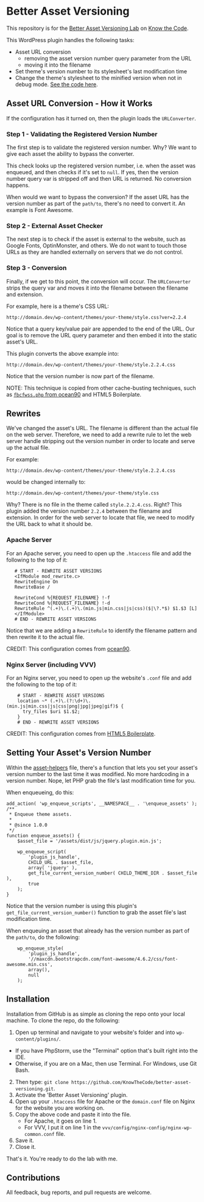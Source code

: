 # Better Asset Versioning

This repository is for the [Better Asset Versioning Lab](https://knowthecode.io/labs/better-asset-versioning) on [Know the Code](https://KnowTheCode.io).

This WordPress plugin handles the following tasks:
 
- Asset URL conversion 
    - removing the asset version number query parameter from the URL
    - moving it into the filename
- Set theme's version number to its stylesheet's last modification time
- Change the theme's stylesheet to the minified version when not in debug mode. [See the code here](https://github.com/KnowTheCode/better-asset-versioning/blob/master/src/Support/asset-helpers.php#L14).    
 
## Asset URL Conversion - How it Works

If the configuration has it turned on, then the plugin loads the `URLConverter`.

### Step 1 - Validating the Registered Version Number
The first step is to validate the registered version number.  Why? We want to give each asset the ability to bypass the converter. 

This check looks up the registered version number, i.e. when the asset was enqueued, and then checks if it's set to `null`. If yes, then the version number query var is stripped off and then URL is returned.  No conversion happens. 

When would we want to bypass the conversion? If the asset URL has the version number as part of the `path/to`, there's no need to convert it. An example is Font Awesome.

### Step 2 - External Asset Checker

The next step is to check if the asset is external to the website, such as Google Fonts, OptinMonster, and others.  We do not want to touch those URLs as they are handled externally on servers that we do not control.
 
### Step 3 - Conversion

Finally, if we get to this point, the conversion will occur.  The `URLConverter` strips the query var and moves it into the filename between the filename and extension.

For example, here is a theme's CSS URL:

`http://domain.dev/wp-content/themes/your-theme/style.css?ver=2.2.4`

Notice that a query key/value pair are appended to the end of the URL.  Our goal is to remove the URL query parameter and then embed it into the static asset's URL.

This plugin converts the above example into:

`http://domain.dev/wp-content/themes/your-theme/style.2.2.4.css`

Notice that the version number is now part of the filename.

NOTE:  This technique is copied from other cache-busting techniques, such as [`fbcfwss.php` from ocean90](https://gist.github.com/ocean90/1966227) and HTML5 Boilerplate.

## Rewrites

We've changed the asset's URL.  The filename is different than the actual file on the web server.  Therefore, we need to add a rewrite rule to let the web server handle stripping out the version number in order to locate and serve up the actual file.

For example:

`http://domain.dev/wp-content/themes/your-theme/style.2.2.4.css`

would be changed internally to:

`http://domain.dev/wp-content/themes/your-theme/style.css`

Why? There is no file in the theme called `style.2.2.4.css`. Right? This plugin added the version number `2.2.4` between the filename and extension.  In order for the web server to locate that file, we need to modify the URL back to what it should be.

### Apache Server

For an Apache server, you need to open up the `.htaccess` file and add the following to the top of it:

```
   # START - REWRITE ASSET VERSIONS
   <IfModule mod_rewrite.c>
   RewriteEngine On
   RewriteBase /
   
   RewriteCond %{REQUEST_FILENAME} !-f
   RewriteCond %{REQUEST_FILENAME} !-d
   RewriteRule ^(.+)\.(.+)\.(min.js|min.css|js|css)($|\?.*$) $1.$3 [L]
   </IfModule>
   # END - REWRITE ASSET VERSIONS
```

Notice that we are adding a `RewriteRule` to identify the filename pattern and then rewrite it to the actual file.

CREDIT: This configuration comes from [ocean90](https://gist.github.com/ocean90/1966227).


### Nginx Server (including VVV)

For an Nginx server, you need to open up the website's `.conf` file and add the following to the top of it:

```
    # START - REWRITE ASSET VERSIONS
    location ~* (.+)\.(?:\d+)\.(min.js|min.css|js|css|png|jpg|jpeg|gif)$ {
      try_files $uri $1.$2;
    }
    # END - REWRITE ASSET VERSIONS
```

CREDIT: This configuration comes from [HTML5 Boilerplate](https://github.com/h5bp/server-configs-nginx/blob/master/h5bp/location/cache-busting.conf).

## Setting Your Asset's Version Number

Within the [asset-helpers](https://github.com/KnowTheCode/better-asset-versioning/blob/master/src/Support/asset-helpers.php#L38) file, there's a function that lets you set your asset's version number to the last time it was modified.  No more hardcoding in a version number. Nope, let PHP grab the file's last modification time for you.
 
When enqueueing, do this:  

```
add_action( 'wp_enqueue_scripts', __NAMESPACE__ . '\enqueue_assets' );
/**
 * Enqueue theme assets.
 *
 * @since 1.0.0
 */
function enqueue_assets() {
	$asset_file = '/assets/dist/js/jquery.plugin.min.js';
	
	wp_enqueue_script(
		'plugin_js_handle',
		CHILD_URL . $asset_file,
		array( 'jquery' ),
		get_file_current_version_number( CHILD_THEME_DIR . $asset_file ),
		true
	);
}
```

Notice that the version number is using this plugin's `get_file_current_version_number()` function to grab the asset file's last modification time. 

When enqueuing an asset that already has the version number as part of the `path/to`, do the following:

```
	wp_enqueue_style(
		'plugin_js_handle',
		'//maxcdn.bootstrapcdn.com/font-awesome/4.6.2/css/font-awesome.min.css',
		array(),
		null
	);
```

## Installation

Installation from GitHub is as simple as cloning the repo onto your local machine.  To clone the repo, do the following:

1. Open up terminal and navigate to your website's folder and into `wp-content/plugins/`.
- If you have PhpStorm, use the "Terminal" option that's built right into the IDE.
- Otherwise, if you are on a Mac, then use Terminal.  For Windows, use Git Bash.
2. Then type: `git clone https://github.com/KnowTheCode/better-asset-versioning.git`.
3. Activate the 'Better Asset Versioning' plugin.
4. Open up your `.htaccess` file for Apache or the `domain.conf` file on Nginx for the website you are working on.
5. Copy the above code and paste it into the file.
    - For Apache, it goes on line 1.
    - For VVV, I put it on line 1 in the `vvv/config/nginx-config/nginx-wp-common.conf` file. 
6. Save it.
6. Close it.

That's it.  You're ready to do the lab with me.

## Contributions

All feedback, bug reports, and pull requests are welcome.